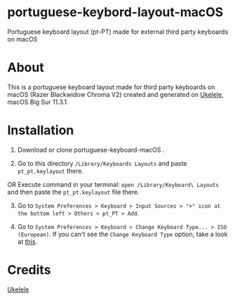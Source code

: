 # portuguese-keybord-layout-macOS
Portuguese keyboard layout (pt-PT) made for external third party keyboards on macOS

# About
This is a portuguese keyboard layout made for third party keyboards on macOS (Razer Blackwidow Chroma V2) created and generated on [Ukelele](https://software.sil.org/ukelele/), macOS Big Sur 11.3.1.



# Installation

1. Download or clone portuguese-keyboard-macOS .

2. Go to this directory ```/Library/Keyboards Layouts``` and paste ```pt_pt.keylayout``` there.

  OR Execute command in your terminal: ```open /Library/Keyboard\ Layouts``` and then paste the ```pt_pt.keylayout``` file there.

3. Go to ```System Preferences > Keyboard > Input Sources > "+" icon at the bottom left > Others > pt_PT > Add```.

4. Go to ```System Preferences > Keyboard > Change Keyboard Type... > ISO (European)```. If you can't see the ```Change Keyboard Type``` option, take a look at [this](http://m10lmac.blogspot.com/2009/12/fixing-keyboard-type-problems.html).

# Credits

[Ukelele](https://software.sil.org/ukelele/)
